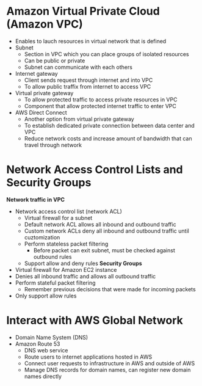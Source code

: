 # Amazon Virtual Private Cloud (Amazon VPC)
- Enables to lauch resources in virtual network that is defined
- Subnet
  - Section in VPC which you can place groups of isolated resources
  - Can be public or private
  - Subnet can communicate with each others
- Internet gateway
  - Client sends request through internet and into VPC
  - To allow public traffix from internet to access VPC
- Virtual private gateway
  - To allow protected traffic to access private resources in VPC
  - Component that allow protected internet traffic to enter VPC
- AWS Direct Connect
  - Another option from virtual private gateway
  - To establish dedicated private connection between data center and VPC
  - Reduce network costs and increase amount of bandwidth that can travel through network

# Network Access Control Lists and Security Groups
**Network traffic in VPC**
- Network access control list (network ACL)
  - Virtual firewall for a subnet
  - Default network ACL allows all inbound and outbound traffic
  - Custom network ACLs deny all inbound and outbound traffic until cuztomization
  - Perform stateless packet filtering
    - Before packet can exit subnet, must be checked against outbound rules
  - Support allow and deny rules
**Security Groups**
- Virtual firewall for Amazon EC2 instance
- Denies all inbound traffic and allows all outbound traffic
- Perform stateful packet filtering
  - Remember previous decisions that were made for incoming packets
- Only support allow rules

# Interact with AWS Global Network
- Domain Name System (DNS)
- Amazon Route 53
  - DNS web service
  - Route users to internet applications hosted in AWS
  - Connect user requests to infrastructure in AWS and outside of AWS
  - Manage DNS records for domain names, can register new domain names directly
